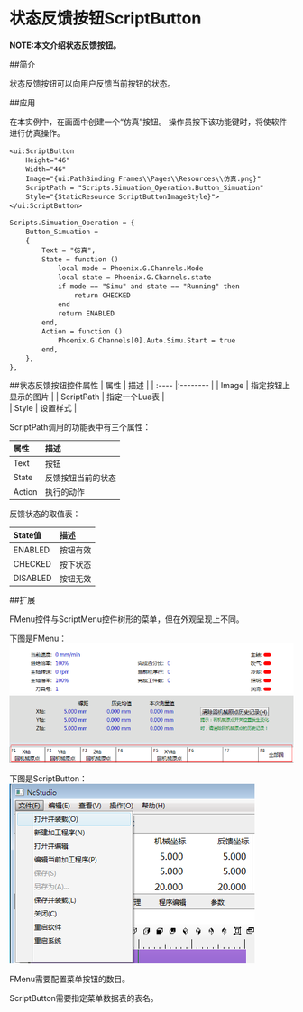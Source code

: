 状态反馈按钮ScriptButton
==============================

**NOTE:本文介绍状态反馈按钮。** 

##简介

状态反馈按钮可以向用户反馈当前按钮的状态。

##应用

在本实例中，在画面中创建一个“仿真”按钮。 操作员按下该功能键时，将使软件进行仿真操作。

````
<ui:ScriptButton 
	Height="46" 
	Width="46" 
	Image="{ui:PathBinding Frames\\Pages\\Resources\\仿真.png}" 
	ScriptPath = "Scripts.Simuation_Operation.Button_Simuation" 
	Style="{StaticResource ScriptButtonImageStyle}">
</ui:ScriptButton>
````

````
Scripts.Simuation_Operation = {
	Button_Simuation = 
	{
		Text = "仿真",
		State = function ()
			local mode = Phoenix.G.Channels.Mode
			local state = Phoenix.G.Channels.state
			if mode == "Simu" and state == "Running" then
				return CHECKED
			end
			return ENABLED
		end,
		Action = function ()
			Phoenix.G.Channels[0].Auto.Simu.Start = true
		end,
	},
},
````


##状态反馈按钮控件属性
| 属性   | 描述    |
| :---- |:-------- |
| Image   | 指定按钮上显示的图片   |
| ScriptPath | 指定一个Lua表 |  
| Style   | 设置样式     |

ScriptPath调用的功能表中有三个属性：

| 属性   | 描述    |
| :---- |:------- |
| Text    | 按钮   |
| State    | 反馈按钮当前的状态 |  
| Action   | 执行的动作     |

反馈状态的取值表：

| State值   | 描述    |
| :---- |:-------- |
| ENABLED  | 按钮有效 |
| CHECKED  | 按下状态 |  
| DISABLED | 按钮无效 |

##扩展

FMenu控件与ScriptMenu控件树形的菜单，但在外观呈现上不同。

下图是FMenu：
![FMenu.jpg](Help_R/FMenu.bmp "FMenu")


下图是ScriptButton：
![ScriptButton.jpg](Help_R/ScriptMenu.png "ScriptButton")

FMenu需要配置菜单按钮的数目。

ScriptButton需要指定菜单数据表的表名。